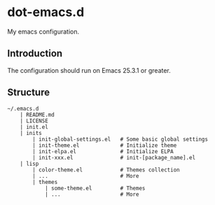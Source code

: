 # dot-emacs.d
My emacs configuration.

## Introduction
The configuration should run on Emacs 25.3.1 or greater.

## Structure
```
~/.emacs.d
    | README.md
    | LICENSE
    | init.el
    | inits
        | init-global-settings.el   # Some basic global settings
        | init-theme.el             # Initialize theme
        | init-elpa.el              # Initialize ELPA
        | init-xxx.el               # init-[package_name].el
    | lisp
        | color-theme.el            # Themes collection
        | ...                       # More
        | themes
            | some-theme.el         # Themes
            | ...                   # More
```
